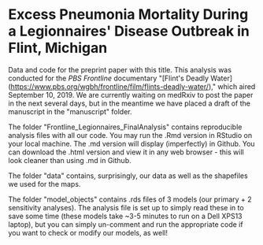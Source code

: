 # Excess Pneumonia Mortality During a Legionnaires' Disease Outbreak in Flint, Michigan

Data and code for the preprint paper with this title. This analysis was conducted for the *PBS Frontline* documentary "[Flint's Deadly Water] (https://www.pbs.org/wgbh/frontline/film/flints-deadly-water/)," which aired September 10, 2019. We are currently waiting on medRxiv to post the paper in the next several days, but in the meantime we have placed a draft of the manuscript in the "manuscript" folder.

The folder "Frontline_Legionnaires_FinalAnalysis" contains reproducible analysis files with all our code. You may run the .Rmd version in RStudio on your local machine. The .md version will display (imperfectly) in Github. You can download the .html version and view it in any web browser - this will look cleaner than using .md in Github.

The folder "data" contains, surprisingly, our data as well as the shapefiles we used for the maps.

The folder "model_objects" contains .rds files of 3 models (our primary + 2 sensitivity analyses). The analysis file is set up to simply read these in to save some time (these models take ~3-5 minutes to run on a Dell XPS13 laptop), but you can simply un-comment and run the appropriate code if you want to check or modify our models, as well!